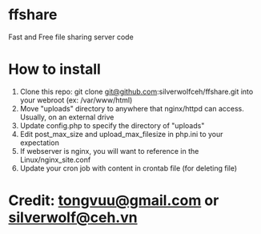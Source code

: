 # ffshare
Fast and Free file sharing server code

# How to install
1. Clone this repo: git clone git@github.com:silverwolfceh/ffshare.git into your webroot (ex: /var/www/html)
2. Move "uploads" directory to anywhere that nginx/httpd can access. Usually, on an external drive
3. Update config.php to specify the directory of "uploads"
4. Edit post_max_size and upload_max_filesize in php.ini to your expectation
5. If webserver is nginx, you will want to reference in the Linux/nginx_site.conf
6. Update your cron job with content in crontab file (for deleting file)

# Credit: tongvuu@gmail.com or silverwolf@ceh.vn


